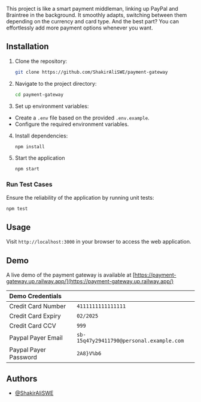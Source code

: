 This project is like a smart payment middleman, linking up PayPal and Braintree in the background. It smoothly adapts, switching between them depending on the currency and card type.  And the best part? You can effortlessly add more payment options whenever you want.

## Installation
1. Clone the repository:
    ```bash
    git clone https://github.com/ShakirAliSWE/payment-gateway
    ```
2. Navigate to the project directory:
    ```bash
    cd payment-gateway
    ```
3. Set up environment variables:
- Create a `.env` file based on the provided `.env.example`.
- Configure the required environment variables.

4. Install dependencies:
    ```bash
    npm install
    ```
5. Start the application
    ```bash
    npm start
    ```
  
### Run Test Cases
Ensure the reliability of the application by running unit tests:
```bash
npm test
```

## Usage

Visit `http://localhost:3000` in your browser to access the web application.


## Demo

A live demo of the payment gateway is available at [https://payment-gateway.up.railway.app/](https://payment-gateway.up.railway.app/)


| Demo Credentials || 
| :--- | :--- |
| Credit Card Number | `4111111111111111` | 
| Credit Card Expiry | `02/2025` | 
| Credit Card CCV | `999` |
| Paypal Payer Email | `sb-15q47y29411790@personal.example.com` |
| Paypal Payer Password | `2A8}V%b6` |


## Authors

- [@ShakirAliSWE](https://www.github.com/ShakirAliSWE)
